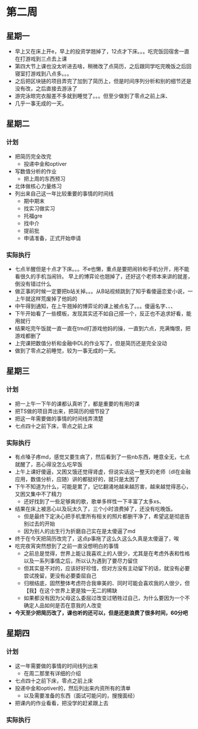 # 第二周
## 星期一
  - 早上又在床上开e，早上的投资学翘掉了，12点才下床。。。吃完饭回宿舍一直在打游戏到三点去上课
  - 第四大节上课也没太听进去啥，稍微改了点简历，之后跟同学吃完晚饭之后回寝室打游戏到八点多。。。
  - 之后把区块链的项目弄完了加到了简历上，但是时间序列分析和别的细节还是没有改，之后直接去游泳了
  - 游完泳晾完衣服差不多就到睡觉了。。。但至少做到了零点之前上床、
  - 几乎一事无成的一天。

## 星期二

### 计划

- 把简历完全改完
  - 投递中金和optiver
- 写数值分析的作业
  - 把上周的东西预习
- 北体做核心力量练习
- 列出来自己这一年比较重要的事情的时间线
  - 期中期末
  - 找实习做实习
  - 托福gre
  - 找中介
  - 提前批
  - 申请准备，正式开始申请

### 实际执行

- 七点半醒但是十点才下床。。。不e也懒，重点是要把闹铃和手机分开，用不能看很久的手机当闹铃。 早上的博弈论也翘掉了，还好这个老师本来讲的就差，倒没有错过什么
- 做正事的时候一定要把b站关掉。。。从B站视频跳到了知乎看傻逼恋爱小说，一上午就这样荒废掉了他妈的
- 中午得到通知，在上午翘掉的博弈论的课上被点名了。。。傻逼名字、、、
- 下午开始看了一些模板，发现其实还不如自己搭一个，反正也不追求好看，能用就行
- 结果吃完午饭就一直一直在tmd打游戏他妈的操，一直到六点，充满悔恨，把游戏都删了
- 上完课把数值分析和金融中DL的作业写了，但是简历还是完全没动
- 做到了零点之前睡觉，较为一事无成的一天。

## 星期三

### 计划

- 把一上午一下午的课都认真听了，都是重要的有用的课
- 把TS做的项目弄出来，把简历的细节投了
- 把这一年需要做的事情的时间线弄清楚
- 七点四十之前下床，零点之前上床

### 实际执行

- 有点嗓子疼md，感觉又要生病了，然后看到了一些nb东西，睡意全无，七点就醒了，恶心得没怎么吃早饭
- 上午上课好傻逼，又困又饿还觉得肾虚，但说实话这一整天的老师（dl在金融应用，数值分析，应随）讲的都挺好的，就只是太困了
- 下午不知道为什么，可能是累了，记忆翻涌地越来越厉害，越来越觉得恶心，又困又集中不了精力
  - 还好找到了一些足够爽的歌，歌单多样性一下丰富了太多xs、
- 结果在床上被恶心以及玩太久了，三个小时浪费掉了，还没有吃晚饭。
  - 但是最终下定决心把手机里所有相关的照片都删干净了，希望这是彻底告别过去的开始
  - 因为别人的出生行为折磨自己实在是太傻逼了md
- 终于在今天把简历改完了，这点p事拖了这么久这么久真是太傻逼了，唉
- 吃完夜宵突然想到了之前一直没想明白的事情
  - 之前总是觉得，世界上能让我喜欢上的人很少，尤其是在考虑外表和性格以及一系列事情之后，所以认为遇到了要尽力留住
  - 但其实是不对的，应该好好珍惜，但对方没有主动留下的话，就没有必要尝试挽留，更没有必要委屈自己
  - 归根结底，固然整体考虑符合我审美的、同时可能会喜欢我的人很少，但【我】在这个世界上更是独一无二的稀缺
  - 如果都没有因为父母这么委屈过改变过牺牲过自己，为什么要因为一个不确定人品如何是否在意我的人改变
- **今天至少把简历改了，课也听的还可以，但是还是浪费了很多时间，60分吧**
## 星期四
### 计划
- 这一年需要做的事情的时间线列出来
  - 在周二那里有详细的介绍
- 七点四十之前下床，零点之前上床
- 投递中金和optiver的，然后列出来内资所有的清单
  - 以及需要准备的东西（面试可能问的，搜搜面经）
- 把课内的作业看看，把没学的赶紧跟上去
### 实际执行